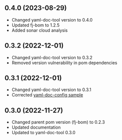 0.4.0 (2023-08-29)
------------------
* Changed yaml-doc-tool version to 0.4.0
* Updated fj-bom to 1.2.5
* Added sonar cloud analysis

0.3.2 (2022-12-01)
------------------
* Changed yaml-doc-tool version to 0.3.2
* Removed version vulnerability in pom dependencies

0.3.1 (2022-12-01)
------------------
* Changed yaml-doc-tool version to 0.3.1
* Corrected [yaml-doc-config sample](src/test/resources/yaml-doc-config.xml)

0.3.0 (2022-11-27)
------------------
* Changed parent pom version (fj-bom) to 0.2.3
* Updated documentation
* Updated to yaml-doc-tool 0.3.0